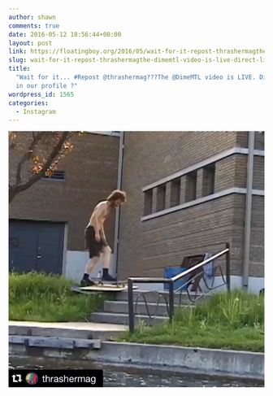 ```yaml
---
author: shawn
comments: true
date: 2016-05-12 18:56:44+00:00
layout: post
link: https://floatingboy.org/2016/05/wait-for-it-repost-thrashermagthe-dimemtl-video-is-live-direct-link-in-our-profile/
slug: wait-for-it-repost-thrashermagthe-dimemtl-video-is-live-direct-link-in-our-profile
title:
  "Wait for it... #Repost @thrashermag???The @DimeMTL video is LIVE. Direct link
  in our profile ?"
wordpress_id: 1565
categories:
  - Instagram
---
```


[![Wait for it... #Repost @thrashermag???The @DimeMTL video is LIVE. Direct link in our profile ?](/assets/media/2016/05/13150851_243530382678186_1797151346_n.jpg)](/assets/media/2016/05/13150851_243530382678186_1797151346_n.jpg)
